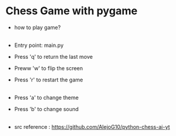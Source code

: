 # Chess Game with pygame  

* how to play game?  <br><br>
  

- Entry point: main.py
- Press 'q' to return the last move
- Preww 'w' to flip the screen
- Press 'r' to restart the game  <br><br>

  
- Press 'a' to change theme
- Press 'b' to change sound  <br><br>

- src reference : https://github.com/AlejoG10/python-chess-ai-yt
